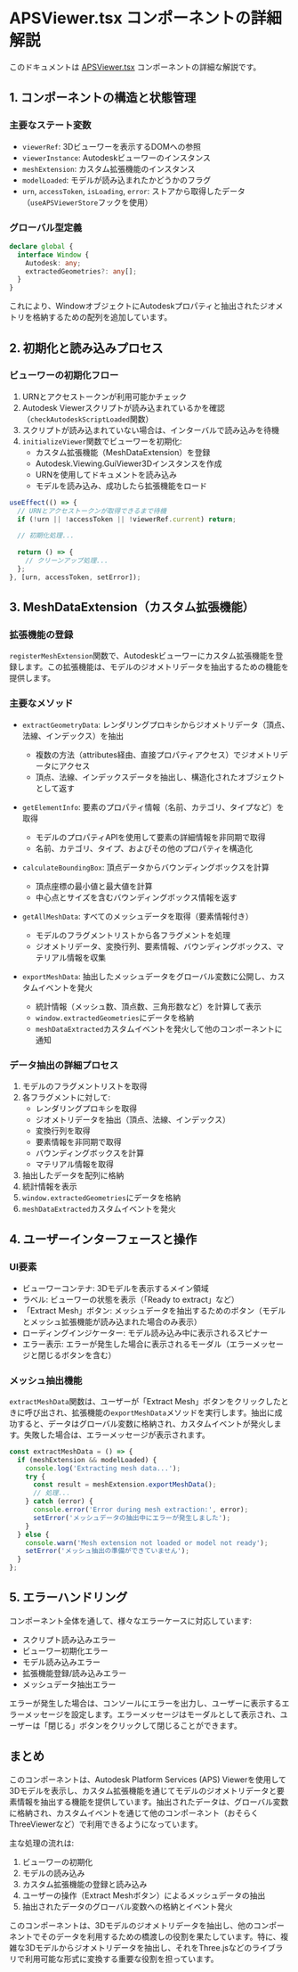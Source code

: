 # APSViewer.tsx コンポーネントの詳細解説

このドキュメントは [APSViewer.tsx](https://github.com/maixhashi/nextgo-aps-viewer/blob/b7017aa3aea91cbc5a39871dc1d37c10a159ed90/frontend/src/features/aps/components/APSViewer.tsx) コンポーネントの詳細な解説です。

## 1. コンポーネントの構造と状態管理

### 主要なステート変数
- `viewerRef`: 3Dビューワーを表示するDOMへの参照
- `viewerInstance`: Autodeskビューワーのインスタンス
- `meshExtension`: カスタム拡張機能のインスタンス
- `modelLoaded`: モデルが読み込まれたかどうかのフラグ
- `urn`, `accessToken`, `isLoading`, `error`: ストアから取得したデータ（`useAPSViewerStore`フックを使用）

### グローバル型定義
```typescript
declare global {
  interface Window {
    Autodesk: any;
    extractedGeometries?: any[];
  }
}
```
これにより、WindowオブジェクトにAutodeskプロパティと抽出されたジオメトリを格納するための配列を追加しています。

## 2. 初期化と読み込みプロセス

### ビューワーの初期化フロー
1. URNとアクセストークンが利用可能かチェック
2. Autodesk Viewerスクリプトが読み込まれているかを確認（`checkAutodeskScriptLoaded`関数）
3. スクリプトが読み込まれていない場合は、インターバルで読み込みを待機
4. `initializeViewer`関数でビューワーを初期化:
   - カスタム拡張機能（MeshDataExtension）を登録
   - Autodesk.Viewing.GuiViewer3Dインスタンスを作成
   - URNを使用してドキュメントを読み込み
   - モデルを読み込み、成功したら拡張機能をロード

```typescript
useEffect(() => {
  // URNとアクセストークンが取得できるまで待機
  if (!urn || !accessToken || !viewerRef.current) return;
  
  // 初期化処理...
  
  return () => {
    // クリーンアップ処理...
  };
}, [urn, accessToken, setError]);
```

## 3. MeshDataExtension（カスタム拡張機能）

### 拡張機能の登録
`registerMeshExtension`関数で、Autodeskビューワーにカスタム拡張機能を登録します。この拡張機能は、モデルのジオメトリデータを抽出するための機能を提供します。

### 主要なメソッド
- `extractGeometryData`: レンダリングプロキシからジオメトリデータ（頂点、法線、インデックス）を抽出
  - 複数の方法（attributes経由、直接プロパティアクセス）でジオメトリデータにアクセス
  - 頂点、法線、インデックスデータを抽出し、構造化されたオブジェクトとして返す

- `getElementInfo`: 要素のプロパティ情報（名前、カテゴリ、タイプなど）を取得
  - モデルのプロパティAPIを使用して要素の詳細情報を非同期で取得
  - 名前、カテゴリ、タイプ、およびその他のプロパティを構造化

- `calculateBoundingBox`: 頂点データからバウンディングボックスを計算
  - 頂点座標の最小値と最大値を計算
  - 中心点とサイズを含むバウンディングボックス情報を返す

- `getAllMeshData`: すべてのメッシュデータを取得（要素情報付き）
  - モデルのフラグメントリストから各フラグメントを処理
  - ジオメトリデータ、変換行列、要素情報、バウンディングボックス、マテリアル情報を収集

- `exportMeshData`: 抽出したメッシュデータをグローバル変数に公開し、カスタムイベントを発火
  - 統計情報（メッシュ数、頂点数、三角形数など）を計算して表示
  - `window.extractedGeometries`にデータを格納
  - `meshDataExtracted`カスタムイベントを発火して他のコンポーネントに通知

### データ抽出の詳細プロセス
1. モデルのフラグメントリストを取得
2. 各フラグメントに対して:
   - レンダリングプロキシを取得
   - ジオメトリデータを抽出（頂点、法線、インデックス）
   - 変換行列を取得
   - 要素情報を非同期で取得
   - バウンディングボックスを計算
   - マテリアル情報を取得
3. 抽出したデータを配列に格納
4. 統計情報を表示
5. `window.extractedGeometries`にデータを格納
6. `meshDataExtracted`カスタムイベントを発火

## 4. ユーザーインターフェースと操作

### UI要素
- ビューワーコンテナ: 3Dモデルを表示するメイン領域
- ラベル: ビューワーの状態を表示（「Ready to extract」など）
- 「Extract Mesh」ボタン: メッシュデータを抽出するためのボタン（モデルとメッシュ拡張機能が読み込まれた場合のみ表示）
- ローディングインジケーター: モデル読み込み中に表示されるスピナー
- エラー表示: エラーが発生した場合に表示されるモーダル（エラーメッセージと閉じるボタンを含む）

### メッシュ抽出機能
`extractMeshData`関数は、ユーザーが「Extract Mesh」ボタンをクリックしたときに呼び出され、拡張機能の`exportMeshData`メソッドを実行します。抽出に成功すると、データはグローバル変数に格納され、カスタムイベントが発火します。失敗した場合は、エラーメッセージが表示されます。

```typescript
const extractMeshData = () => {
  if (meshExtension && modelLoaded) {
    console.log('Extracting mesh data...');
    try {
      const result = meshExtension.exportMeshData();
      // 処理...
    } catch (error) {
      console.error('Error during mesh extraction:', error);
      setError('メッシュデータの抽出中にエラーが発生しました');
    }
  } else {
    console.warn('Mesh extension not loaded or model not ready');
    setError('メッシュ抽出の準備ができていません');
  }
};
```

## 5. エラーハンドリング

コンポーネント全体を通して、様々なエラーケースに対応しています:
- スクリプト読み込みエラー
- ビューワー初期化エラー
- モデル読み込みエラー
- 拡張機能登録/読み込みエラー
- メッシュデータ抽出エラー

エラーが発生した場合は、コンソールにエラーを出力し、ユーザーに表示するエラーメッセージを設定します。エラーメッセージはモーダルとして表示され、ユーザーは「閉じる」ボタンをクリックして閉じることができます。

## まとめ

このコンポーネントは、Autodesk Platform Services (APS) Viewerを使用して3Dモデルを表示し、カスタム拡張機能を通じてモデルのジオメトリデータと要素情報を抽出する機能を提供しています。抽出されたデータは、グローバル変数に格納され、カスタムイベントを通じて他のコンポーネント（おそらくThreeViewerなど）で利用できるようになっています。

主な処理の流れは:
1. ビューワーの初期化
2. モデルの読み込み
3. カスタム拡張機能の登録と読み込み
4. ユーザーの操作（Extract Meshボタン）によるメッシュデータの抽出
5. 抽出されたデータのグローバル変数への格納とイベント発火

このコンポーネントは、3Dモデルのジオメトリデータを抽出し、他のコンポーネントでそのデータを利用するための橋渡しの役割を果たしています。特に、複雑な3Dモデルからジオメトリデータを抽出し、それをThree.jsなどのライブラリで利用可能な形式に変換する重要な役割を担っています。
